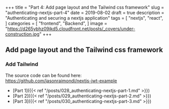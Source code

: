+++
title = "Part 4: Add page layout and the Tailwind css framework"
slug = "authenticating-nextjs-part-4"
date = 2019-08-02
draft = true
description = "Authenticating and securing a nextjs application"
tags = [
    "nextjs",
    "react",
]
categories = [
    "frontend",
    "Backend",
]
image = "https://d265ybhz09ikd5.cloudfront.net/posts/_covers/under-construction.jpg"
+++ 

## Add page layout and the Tailwind css framework

### Add Tailwind

The source code can be found here: https://github.com/jasonraimondi/nextjs-jwt-example

* [Part 1]({{< ref "/posts/028_authenticating-nextjs-part-1.md" >}})
* [Part 2]({{< ref "/posts/029_authenticating-nextjs-part-2.md" >}})
* [Part 3]({{< ref "/posts/030_authenticating-nextjs-part-3.md" >}})
